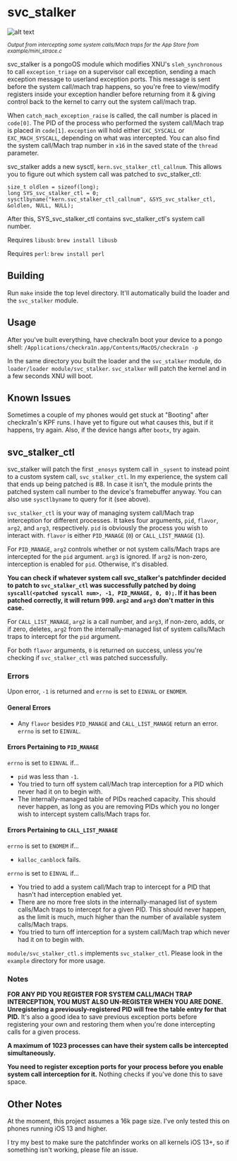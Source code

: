# svc_stalker

![alt text](https://github.com/jsherman212/svc_stalker/blob/master/mini_strace.png)

<sup>*Output from intercepting some system calls/Mach traps for the App Store from
example/mini_strace.c*</sup>

svc_stalker is a pongoOS module which modifies XNU's `sleh_synchronous` to
call `exception_triage` on a supervisor call exception, sending a mach exception message to
userland exception ports. This message is sent before the system call/mach trap
happens, so you're free to view/modify registers inside your exception handler
before returning from it & giving control back to the kernel to carry out the
system call/mach trap.

When `catch_mach_exception_raise` is called, the call number is placed in
`code[0]`. The PID of the process who performed the system call/Mach trap is
placed in `code[1]`. `exception` will hold either `EXC_SYSCALL` or `EXC_MACH_SYSCALL`,
depending on what was intercepted. You can also find the system call/Mach trap
number in `x16` in the saved state of the `thread` parameter.

svc_stalker adds a new sysctl, `kern.svc_stalker_ctl_callnum`. This allows you
to figure out which system call was patched to svc_stalker_ctl:

```
size_t oldlen = sizeof(long);
long SYS_svc_stalker_ctl = 0;
sysctlbyname("kern.svc_stalker_ctl_callnum", &SYS_svc_stalker_ctl, &oldlen, NULL, NULL);
```

After this, SYS_svc_stalker_ctl contains svc_stalker_ctl's system call number.

Requires `libusb`: `brew install libusb`

Requires `perl`: `brew install perl`

## Building
Run `make` inside the top level directory. It'll automatically build the loader
and the `svc_stalker` module.

## Usage
After you've built everything, have checkra1n boot your device to a pongo
shell: `/Applications/checkra1n.app/Contents/MacOS/checkra1n -p`

In the same directory you built the loader and the `svc_stalker` module,
do `loader/loader module/svc_stalker`. `svc_stalker` will patch the kernel and
in a few seconds XNU will boot.

## Known Issues
Sometimes a couple of my phones would get stuck at "Booting" after checkra1n's KPF
runs. I have yet to figure out what causes this, but if it happens, try again.
Also, if the device hangs after `bootx`, try again.

## svc_stalker_ctl
svc_stalker will patch the first `_enosys` system call in `_sysent` 
to instead point to a custom system call, `svc_stalker_ctl`.
In my experience, the system call that ends up being patched is #8. In
case it isn't, the module prints the patched system call number to the
device's framebuffer anyway. You can also use `sysctlbyname` to query for it
(see above).

`svc_stalker_ctl` is your way of managing system call/Mach trap interception
for different processes. It takes four arguments, `pid`, `flavor`, `arg2`,
and `arg3`, respectively. `pid` is obviously the process you wish to interact
with. `flavor` is either `PID_MANAGE` (`0`) or `CALL_LIST_MANAGE` (`1`).

For `PID_MANAGE`, `arg2` controls whether or not system calls/Mach traps are intercepted
for the `pid` argument. `arg3` is ignored. If `arg2` is non-zero, interception is enabled for `pid`. Otherwise, it's disabled.

**You can check if whatever system call svc_stalker's patchfinder
decided to patch to `svc_stalker_ctl` was successfully patched by doing
`syscall(<patched syscall num>, -1, PID_MANAGE, 0, 0);`. 
If it has been patched correctly, it will return 999. `arg2` and `arg3` don't matter
in this case.**

For `CALL_LIST_MANAGE`, `arg2` is a call number, and `arg3`, if
non-zero, adds, or if zero, deletes, `arg2` from the internally-managed list of
system calls/Mach traps to intercept for the `pid` argument.

For both `flavor` arguments, `0` is returned on success, unless you're checking
if `svc_stalker_ctl` was patched successfully.

### Errors
Upon error, `-1` is returned and `errno` is set to `EINVAL` or `ENOMEM`.

#### General Errors
- Any `flavor` besides `PID_MANAGE` and `CALL_LIST_MANAGE` return an error. `errno` is
set to `EINVAL`.

#### Errors Pertaining to `PID_MANAGE`
`errno` is set to `EINVAL` if...
- `pid` was less than `-1`.
- You tried to turn off system call/Mach trap interception for a PID which
never had it on to begin with.
- The internally-managed table of PIDs reached capacity. This should never happen,
as long as you are removing PIDs which you no longer wish to intercept
system calls/Mach traps for.

#### Errors Pertaining to `CALL_LIST_MANAGE`
`errno` is set to `ENOMEM` if...
- `kalloc_canblock` fails.

`errno` is set to `EINVAL` if...
- You tried to add a system call/Mach trap to intercept for a PID that hasn't had
interception enabled yet.
- There are no more free slots in the internally-managed list of system
calls/Mach traps to intercept for a given PID. This should never happen, as the limit
is much, much higher than the number of available system calls/Mach traps.
- You tried to turn off interception for a system call/Mach trap which
never had it on to begin with.

`module/svc_stalker_ctl.s` implements `svc_stalker_ctl`. Please look in the
`example` directory for more usage.

### Notes

**FOR ANY PID YOU REGISTER FOR SYSTEM CALL/MACH TRAP INTERCEPTION, YOU MUST
ALSO UN-REGISTER WHEN YOU ARE DONE. Unregistering a previously-registered PID
will free the table entry for that PID.** It's also a good idea to save previous
exception ports before registering your own and restoring them when you're
done intercepting calls for a given process.

**A maximum of 1023 processes can have their system calls be intercepted
simultaneously.**

**You need to register exception ports for your process before you enable
system call interception for it.** Nothing checks if you've done this to
save space.

## Other Notes
At the moment, this project assumes a 16k page size. I've only tested this on
phones running iOS 13 and higher.

I try my best to make sure the patchfinder works on all kernels iOS 13+, so
if something isn't working, please file an issue.

